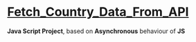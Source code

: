 # [Fetch_Country_Data_From_API](https://noorali-180.github.io/Fetch_Country_Data_From_API/)

 <strong> Java Script Project</strong>, based on <strong>Asynchronous</strong> behaviour of <strong>JS</strong>
